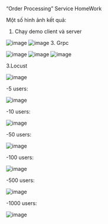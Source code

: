 “Order Processing” Service HomeWork

Một số hình ảnh kết quả:
1. Chạy demo client và server

![image](https://github.com/user-attachments/assets/75d57513-6c2b-4827-aec2-736d0f1621ec)
![image](https://github.com/user-attachments/assets/fb5f1112-291b-4a1b-b6e1-a49c73f73efc)
3. Grpc

![image](https://github.com/user-attachments/assets/dfcd7ce0-3dfc-4f82-99e7-75ea79dba099)
![image](https://github.com/user-attachments/assets/824fe5a1-e104-4cf1-9c9b-d87631e00d11)
![image](https://github.com/user-attachments/assets/08684e07-03cc-491f-adc7-7c4dd24768bc)

3.Locust

![image](https://github.com/user-attachments/assets/b401863d-177b-428f-bf14-7e1690677787)

-5 users:

![image](https://github.com/user-attachments/assets/00caf60a-e43d-4df1-9bab-570bba037690)

-10 users:

![image](https://github.com/user-attachments/assets/536ee2e8-2187-4879-bc63-b6c58ea071df)

-50 users:

![image](https://github.com/user-attachments/assets/d51ddf3a-3364-4aeb-93df-c041caa4ea2e)

-100 users:

![image](https://github.com/user-attachments/assets/743761d2-4b27-464f-ac71-da49a1eee7ba)

-500 users:

![image](https://github.com/user-attachments/assets/e5c13390-269f-4130-988a-dcc000094bf5)

-1000 users:

![image](https://github.com/user-attachments/assets/7d172bbc-f89f-40eb-b7bf-bb0e63b8c88e)


